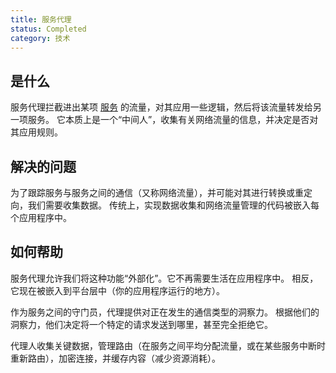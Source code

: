 ```yaml
---
title: 服务代理
status: Completed
category: 技术
---
```


## 是什么

服务代理拦截进出某项 [服务](/zh-cn/service/) 的流量，对其应用一些逻辑，然后将该流量转发给另一项服务。
它本质上是一个“中间人”，收集有关网络流量的信息，并决定是否对其应用规则。

## 解决的问题

为了跟踪服务与服务之间的通信（又称网络流量），并可能对其进行转换或重定向，我们需要收集数据。
传统上，实现数据收集和网络流量管理的代码被嵌入每个应用程序中。

## 如何帮助

服务代理允许我们将这种功能“外部化”。它不再需要生活在应用程序中。
相反，它现在被嵌入到平台层中（你的应用程序运行的地方）。

作为服务之间的守门员，代理提供对正在发生的通信类型的洞察力。
根据他们的洞察力，他们决定将一个特定的请求发送到哪里，甚至完全拒绝它。

代理人收集关键数据，管理路由（在服务之间平均分配流量，或在某些服务中断时重新路由），加密连接，并缓存内容（减少资源消耗）。
